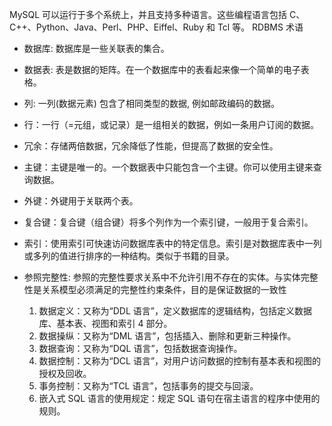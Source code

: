 MySQL 可以运行于多个系统上，并且支持多种语言。这些编程语言包括 C、C++、Python、Java、Perl、PHP、Eiffel、Ruby 和 Tcl 等。
RDBMS 术语

- 数据库: 数据库是一些关联表的集合。
- 数据表: 表是数据的矩阵。在一个数据库中的表看起来像一个简单的电子表格。
- 列: 一列(数据元素) 包含了相同类型的数据, 例如邮政编码的数据。
- 行：一行（=元组，或记录）是一组相关的数据，例如一条用户订阅的数据。
- 冗余：存储两倍数据，冗余降低了性能，但提高了数据的安全性。
- 主键：主键是唯一的。一个数据表中只能包含一个主键。你可以使用主键来查询数据。
- 外键：外键用于关联两个表。
- 复合键：复合键（组合键）将多个列作为一个索引键，一般用于复合索引。
- 索引：使用索引可快速访问数据库表中的特定信息。索引是对数据库表中一列或多列的值进行排序的一种结构。类似于书籍的目录。
- 参照完整性: 参照的完整性要求关系中不允许引用不存在的实体。与实体完整性是关系模型必须满足的完整性约束条件，目的是保证数据的一致性

  1. 数据定义：又称为“DDL 语言”，定义数据库的逻辑结构，包括定义数据库、基本表、视图和索引 4 部分。
  2. 数据操纵：又称为“DML 语言”，包括插入、删除和更新三种操作。
  3. 数据查询：又称为“DQL 语言”，包括数据查询操作。
  4. 数据控制：又称为“DCL 语言”，对用户访问数据的控制有基本表和视图的授权及回收。
  5. 事务控制：又称为“TCL 语言”，包括事务的提交与回滚。
  6. 嵌入式 SQL 语言的使用规定：规定 SQL 语句在宿主语言的程序中使用的规则。
